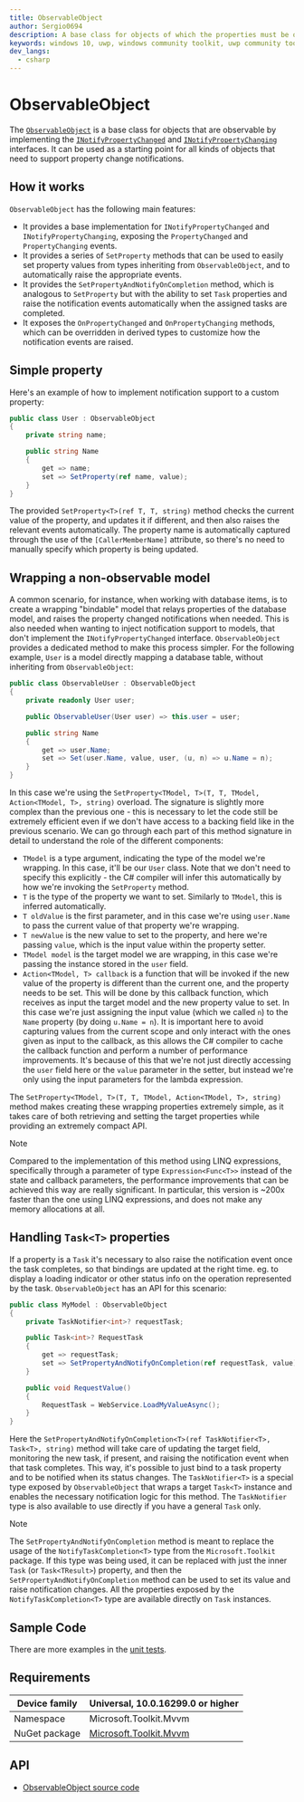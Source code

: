 ```yaml
---
title: ObservableObject
author: Sergio0694
description: A base class for objects of which the properties must be observable
keywords: windows 10, uwp, windows community toolkit, uwp community toolkit, uwp toolkit, mvvm, componentmodel, property changed, notification, binding, net core, net standard
dev_langs:
  - csharp
---
```


# ObservableObject

The [`ObservableObject`](https://docs.microsoft.com/dotnet/api/microsoft.toolkit.mvvm.componentmodel.ObservableObject) is a base class for objects that are observable by implementing the [`INotifyPropertyChanged`](https://docs.microsoft.com/dotnet/api/system.componentmodel.inotifypropertychanged) and [`INotifyPropertyChanging`](https://docs.microsoft.com/dotnet/api/system.componentmodel.inotifypropertychanging) interfaces. It can be used as a starting point for all kinds of objects that need to support property change notifications.

## How it works

`ObservableObject` has the following main features:

- It provides a base implementation for `INotifyPropertyChanged` and `INotifyPropertyChanging`, exposing the `PropertyChanged` and `PropertyChanging` events.
- It provides a series of `SetProperty` methods that can be used to easily set property values from types inheriting from `ObservableObject`, and to automatically raise the appropriate events.
- It provides the `SetPropertyAndNotifyOnCompletion` method, which is analogous to `SetProperty` but with the ability to set `Task` properties and raise the notification events automatically when the assigned tasks are completed.
- It exposes the `OnPropertyChanged` and `OnPropertyChanging` methods, which can be overridden in derived types to customize how the notification events are raised.

## Simple property

Here's an example of how to implement notification support to a custom property:

```csharp
public class User : ObservableObject
{
    private string name;

    public string Name
    {
        get => name;
        set => SetProperty(ref name, value);
    }
}
```

The provided `SetProperty<T>(ref T, T, string)` method checks the current value of the property, and updates it if different, and then also raises the relevant events automatically. The property name is automatically captured through the use of the `[CallerMemberName]` attribute, so there's no need to manually specify which property is being updated.

## Wrapping a non-observable model

A common scenario, for instance, when working with database items, is to create a wrapping "bindable" model that relays properties of the database model, and raises the property changed notifications when needed. This is also needed when wanting to inject notification support to models, that don't implement the `INotifyPropertyChanged` interface. `ObservableObject` provides a dedicated method to make this process simpler. For the following example, `User` is a model directly mapping a database table, without inheriting from `ObservableObject`:

```csharp
public class ObservableUser : ObservableObject
{
    private readonly User user;

    public ObservableUser(User user) => this.user = user;

    public string Name
    {
        get => user.Name;
        set => Set(user.Name, value, user, (u, n) => u.Name = n);
    }
}
```

In this case we're using the `SetProperty<TModel, T>(T, T, TModel, Action<TModel, T>, string)` overload. The signature is slightly more complex than the previous one - this is necessary to let the code still be extremely efficient even if we don't have access to a backing field like in the previous scenario. We can go through each part of this method signature in detail to understand the role of the different components:

- `TModel` is a type argument, indicating the type of the model we're wrapping. In this case, it'll be our `User` class. Note that we don't need to specify this explicitly - the C# compiler will infer this automatically by how we're invoking the `SetProperty` method.
- `T` is the type of the property we want to set. Similarly to `TModel`, this is inferred automatically.
- `T oldValue` is the first parameter, and in this case we're using `user.Name` to pass the current value of that property we're wrapping.
- `T newValue` is the new value to set to the property, and here we're passing `value`, which is the input value within the property setter.
- `TModel model` is the target model we are wrapping, in this case we're passing the instance stored in the `user` field.
- `Action<TModel, T> callback` is a function that will be invoked if the new value of the property is different than the current one, and the property needs to be set. This will be done by this callback function, which receives as input the target model and the new property value to set. In this case we're just assigning the input value (which we called `n`) to the `Name` property (by doing `u.Name = n`). It is important here to avoid capturing values from the current scope and only interact with the ones given as input to the callback, as this allows the C# compiler to cache the callback function and perform a number of performance improvements. It's because of this that we're not just directly accessing the `user` field here or the `value` parameter in the setter, but instead we're only using the input parameters for the lambda expression.

The `SetProperty<TModel, T>(T, T, TModel, Action<TModel, T>, string)` method makes creating these wrapping properties extremely simple, as it takes care of both retrieving and setting the target properties while providing an extremely compact API.

> [!NOTE]
> Compared to the implementation of this method using LINQ expressions, specifically through a parameter of type `Expression<Func<T>>` instead of the state and callback parameters, the performance improvements that can be achieved this way are really significant. In particular, this version is ~200x faster than the one using LINQ expressions, and does not make any memory allocations at all.

## Handling `Task<T>` properties

If a property is a `Task` it's necessary to also raise the notification event once the task completes, so that bindings are updated at the right time. eg. to display a loading indicator or other status info on the operation represented by the task. `ObservableObject` has an API for this scenario:

```csharp
public class MyModel : ObservableObject
{
    private TaskNotifier<int>? requestTask;

    public Task<int>? RequestTask
    {
        get => requestTask;
        set => SetPropertyAndNotifyOnCompletion(ref requestTask, value);
    }

    public void RequestValue()
    {
        RequestTask = WebService.LoadMyValueAsync();
    }
}
```

Here the `SetPropertyAndNotifyOnCompletion<T>(ref TaskNotifier<T>, Task<T>, string)` method will take care of updating the target field, monitoring the new task, if present, and raising the notification event when that task completes. This way, it's possible to just bind to a task property and to be notified when its status changes. The `TaskNotifier<T>` is a special type exposed by `ObservableObject` that wraps a target `Task<T>` instance and enables the necessary notification logic for this method. The `TaskNotifier` type is also available to use directly if you have a general `Task` only.

> [!NOTE]
> The `SetPropertyAndNotifyOnCompletion` method is meant to replace the usage of the `NotifyTaskCompletion<T>` type from the `Microsoft.Toolkit` package. If this type was being used, it can be replaced with just the inner `Task` (or `Task<TResult>`) property, and then the `SetPropertyAndNotifyOnCompletion` method can be used to set its value and raise notification changes. All the properties exposed by the `NotifyTaskCompletion<T>` type are available directly on `Task` instances.

## Sample Code

There are more examples in the [unit tests](https://github.com/Microsoft/WindowsCommunityToolkit//blob/master/UnitTests/UnitTests.Shared/Mvvm).

## Requirements

| Device family | Universal, 10.0.16299.0 or higher |
| --- | --- |
| Namespace | Microsoft.Toolkit.Mvvm |
| NuGet package | [Microsoft.Toolkit.Mvvm](https://www.nuget.org/packages/Microsoft.Toolkit.Mvvm/) |

## API

* [ObservableObject source code](https://github.com/Microsoft/WindowsCommunityToolkit//blob/master/Microsoft.Toolkit.Mvvm/ComponentModel/ObservableObject.cs)
